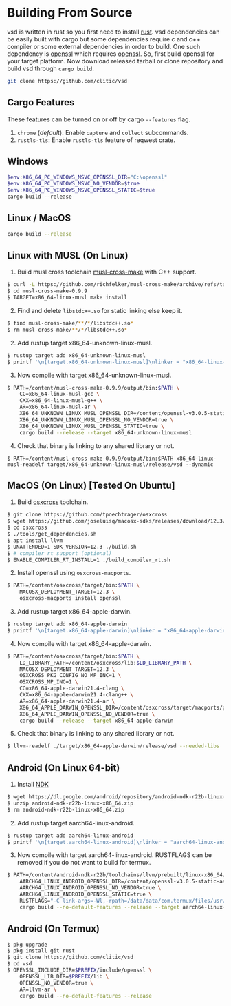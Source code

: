# Building From Source

vsd is written in rust so you first need to install [rust](https://www.rust-lang.org). vsd dependencies can be easily built with cargo but some dependencies require c and c++ compiler or some external dependencies in order to build. One such dependency is [openssl](https://docs.rs/openssl/latest/openssl) which requires [openssl](https://github.com/openssl/openssl). So, first build openssl for your target platform. Now download released tarball or clone repository and build vsd through `cargo build`.

```bash
git clone https://github.com/clitic/vsd
```

## Cargo Features

These features can be turned on or off by cargo `--features` flag.

1. `chrome` (*default*): Enable `capture` and `collect` subcommands.
2. `rustls-tls`: Enable `rustls-tls` feature of reqwest crate.

## Windows

```powershell
$env:X86_64_PC_WINDOWS_MSVC_OPENSSL_DIR="C:\openssl"
$env:X86_64_PC_WINDOWS_MSVC_NO_VENDOR=$true
$env:X86_64_PC_WINDOWS_MSVC_OPENSSL_STATIC=$true
cargo build --release
```

## Linux / MacOS

```bash
cargo build --release
```

## Linux with MUSL (On Linux)

1. Build musl cross toolchain [musl-cross-make](https://github.com/richfelker/musl-cross-make) with C++ support.

```bash
$ curl -L https://github.com/richfelker/musl-cross-make/archive/refs/tags/v0.9.9.tar.gz | tar xz -C .
$ cd musl-cross-make-0.9.9
$ TARGET=x86_64-linux-musl make install
```

2. Find and delete `libstdc++.so` for static linking else keep it.

```bash
$ find musl-cross-make/**/*/libstdc++.so*
$ rm musl-cross-make/**/*/libstdc++.so*
```

2. Add rustup target x86_64-unknown-linux-musl.

```bash
$ rustup target add x86_64-unknown-linux-musl
$ printf '\n[target.x86_64-unknown-linux-musl]\nlinker = "x86_64-linux-musl-gcc"\n' >> $HOME/.cargo/config.toml
```

3. Now compile with target x86_64-unknown-linux-musl.

```bash
$ PATH=/content/musl-cross-make-0.9.9/output/bin:$PATH \
    CC=x86_64-linux-musl-gcc \
    CXX=x86_64-linux-musl-g++ \
    AR=x86_64-linux-musl-ar \
    X86_64_UNKNOWN_LINUX_MUSL_OPENSSL_DIR=/content/openssl-v3.0.5-static-x86_64-linux-musl \
    X86_64_UNKNOWN_LINUX_MUSL_OPENSSL_NO_VENDOR=true \
    X86_64_UNKNOWN_LINUX_MUSL_OPENSSL_STATIC=true \
    cargo build --release --target x86_64-unknown-linux-musl
```

4. Check that binary is linking to any shared library or not.

```
$ PATH=/content/musl-cross-make-0.9.9/output/bin:$PATH x86_64-linux-musl-readelf target/x86_64-unknown-linux-musl/release/vsd --dynamic
```

## MacOS (On Linux) [Tested On Ubuntu]

1. Build [osxcross](https://github.com/tpoechtrager/osxcross) toolchain.

```bash
$ git clone https://github.com/tpoechtrager/osxcross
$ wget https://github.com/joseluisq/macosx-sdks/releases/download/12.3/MacOSX12.3.sdk.tar.xz -O osxcross/tarballs/MacOSX12.3.sdk.tar.xz
$ cd osxcross
$ ./tools/get_dependencies.sh
$ apt install llvm
$ UNATTENDED=1 SDK_VERSION=12.3 ./build.sh
$ # compiler rt support (optional)
$ ENABLE_COMPILER_RT_INSTALL=1 ./build_compiler_rt.sh
```

2. Install openssl using `osxcross-macports`.

```bash
$ PATH=/content/osxcross/target/bin:$PATH \
    MACOSX_DEPLOYMENT_TARGET=12.3 \
    osxcross-macports install openssl
```

3. Add rustup target x86_64-apple-darwin.

```bash
$ rustup target add x86_64-apple-darwin
$ printf '\n[target.x86_64-apple-darwin]\nlinker = "x86_64-apple-darwin21.4-clang"\n' >> $HOME/.cargo/config.toml
```

4. Now compile with target x86_64-apple-darwin.

```bash
$ PATH=/content/osxcross/target/bin:$PATH \
    LD_LIBRARY_PATH=/content/osxcross/lib:$LD_LIBRARY_PATH \
    MACOSX_DEPLOYMENT_TARGET=12.3 \
    OSXCROSS_PKG_CONFIG_NO_MP_INC=1 \
    OSXCROSS_MP_INC=1 \
    CC=x86_64-apple-darwin21.4-clang \
    CXX=x86_64-apple-darwin21.4-clang++ \
    AR=x86_64-apple-darwin21.4-ar \
    X86_64_APPLE_DARWIN_OPENSSL_DIR=/content/osxcross/target/macports/pkgs/opt/local/libexec/openssl3 \
    X86_64_APPLE_DARWIN_OPENSSL_NO_VENDOR=true \
    cargo build --release --target x86_64-apple-darwin
```

5. Check that binary is linking to any shared library or not.

```bash
$ llvm-readelf ./target/x86_64-apple-darwin/release/vsd --needed-libs
```

## Android (On Linux 64-bit)

1. Install [NDK](https://developer.android.com/ndk/downloads)

```bash
$ wget https://dl.google.com/android/repository/android-ndk-r22b-linux-x86_64.zip
$ unzip android-ndk-r22b-linux-x86_64.zip
$ rm android-ndk-r22b-linux-x86_64.zip
```

2. Add rustup target aarch64-linux-android.

```bash
$ rustup target add aarch64-linux-android
$ printf '\n[target.aarch64-linux-android]\nlinker = "aarch64-linux-android30-clang"\n' >> $HOME/.cargo/config.toml
```

3. Now compile with target aarch64-linux-android. RUSTFLAGS can be removed if you do not want to build for termux.

```bash
$ PATH=/content/android-ndk-r22b/toolchains/llvm/prebuilt/linux-x86_64/bin:$PATH \
    AARCH64_LINUX_ANDROID_OPENSSL_DIR=/content/openssl-v3.0.5-static-aarch64-linux-android30 \
    AARCH64_LINUX_ANDROID_OPENSSL_NO_VENDOR=true \
    AARCH64_LINUX_ANDROID_OPENSSL_STATIC=true \
    RUSTFLAGS="-C link-args=-Wl,-rpath=/data/data/com.termux/files/usr/lib -C link-args=-Wl,--enable-new-dtags" \
    cargo build --no-default-features --release --target aarch64-linux-android
```

## Android (On Termux)

```bash
$ pkg upgrade
$ pkg install git rust
$ git clone https://github.com/clitic/vsd
$ cd vsd
$ OPENSSL_INCLUDE_DIR=$PREFIX/include/openssl \
    OPENSSL_LIB_DIR=$PREFIX/lib \
    OPENSSL_NO_VENDOR=true \
    AR=llvm-ar \
    cargo build --no-default-features --release
```
